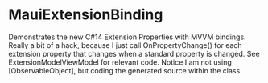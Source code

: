 # MauiExtensionBinding
Demonstrates the new C#14 Extension Properties with MVVM bindings. Really a bit of a hack, because I just call OnPropertyChange() for each extension property that changes when a standard property is changed.
See ExtensionModelViewModel for relevant code. Notice I am not using [ObservableObject], but coding the generated source within the class.
